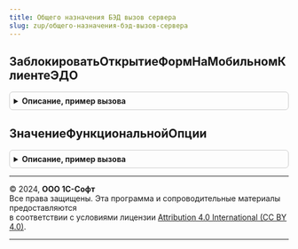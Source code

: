 ```yaml
---
title: Общего назначения БЭД вызов сервера
slug: zup/общего-назначения-бэд-вызов-сервера
---
```



## ЗаблокироватьОткрытиеФормНаМобильномКлиентеЭДО
<details style="margin: 1em 0; padding: 0.5em; border: 1px solid #ccc; border-radius: 6px;">

<summary style="font-weight: bold; cursor: pointer;">Описание, пример вызова</summary>

```bsl

// Вызывается из подписки на событие ЗаблокироватьОткрытиеФормНаМобильномКлиентеЭДО.
// Блокирует открытие любых неадаптированных форм на мобильном клиенте.
//
Процедура ЗаблокироватьОткрытиеФормНаМобильномКлиентеЭДО( Экспорт
```

Пример вызова
```bsl
ОбщегоНазначенияБЭДВызовСервера.ЗаблокироватьОткрытиеФормНаМобильномКлиентеЭДО();
```
</details>

## ЗначениеФункциональнойОпции
<details style="margin: 1em 0; padding: 0.5em; border: 1px solid #ccc; border-radius: 6px;">

<summary style="font-weight: bold; cursor: pointer;">Описание, пример вызова</summary>

```bsl

// См. ОбщегоНазначенияБЭД.ЗначениеФункциональнойОпции
Функция ЗначениеФункциональнойОпции(НаименованиеФО) Экспорт
```

Пример вызова
```bsl
Результат = ОбщегоНазначенияБЭДВызовСервера.ЗначениеФункциональнойОпции(НаименованиеФО) 
```
</details>

---

© 2024, **ООО 1С-Софт**  
Все права защищены. Эта программа и сопроводительные материалы предоставляются  
в соответствии с условиями лицензии [Attribution 4.0 International (CC BY 4.0)](https://creativecommons.org/licenses/by/4.0/legalcode).

---
